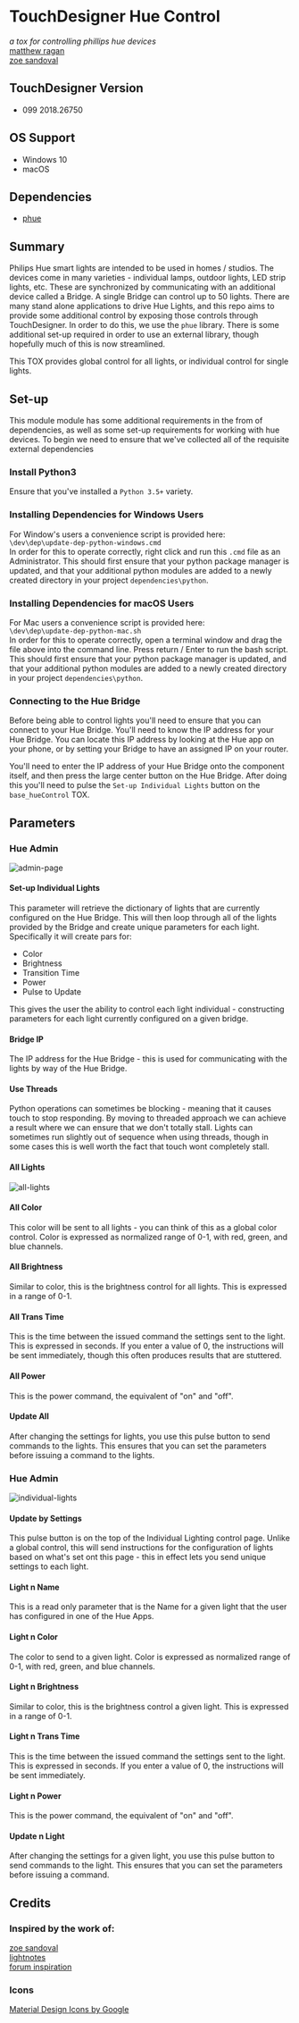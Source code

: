 # TouchDesigner Hue Control
*a tox for controlling phillips hue devices*  
[matthew ragan](matthewragan.com)  
[zoe sandoval](zoesandoval.com)

## TouchDesigner Version
* 099 2018.26750

## OS Support
* Windows 10
* macOS

## Dependencies
* [phue](https://github.com/studioimaginaire/phue)

## Summary
Philips Hue smart lights are intended to be used in homes / studios. The devices come in many varieties - individual lamps, outdoor lights, LED strip lights, etc. These are synchronized by communicating with an additional device called a Bridge. A single Bridge can control up to 50 lights. There are many stand alone applications to drive Hue Lights, and this repo aims to provide some additional control by exposing those controls through TouchDesigner. In order to do this, we use the `phue` library. There is some additional set-up required in order to use an external library, though hopefully much of this is now streamlined.

This TOX provides global control for all lights, or individual control for single lights.

## Set-up
This module module has some additional requirements in the from of dependencies, as well as some set-up requirements for working with hue devices. To begin we need to ensure that we've collected all of the requisite external dependencies

### Install Python3
Ensure that you've installed a `Python 3.5+` variety.

### Installing Dependencies for Windows Users
For Window's users a convenience script is provided here:  
`\dev\dep\update-dep-python-windows.cmd`  
In order for this to operate correctly, right click and run this `.cmd` file as an Administrator. This should first ensure that your python package manager is updated, and that your additional python modules are added to a newly created directory in your project `dependencies\python`. 

### Installing Dependencies for macOS Users
For Mac users a convenience script is provided here:  
`\dev\dep\update-dep-python-mac.sh`  
In order for this to operate correctly, open a terminal window and drag the file above into the command line. Press return / Enter to run the bash script. This should first ensure that your python package manager is updated, and that your additional python modules are added to a newly created directory in your project `dependencies\python`. 

### Connecting to the Hue Bridge
Before being able to control lights you'll need to ensure that you can connect to your Hue Bridge. You'll need to know the IP address for your Hue Bridge. You can locate this IP address by looking at the Hue app on your phone, or by setting your Bridge to have an assigned IP on your router.

You'll need to enter the IP address of your Hue Bridge onto the component itself, and then press the large center button on the Hue Bridge. After doing this you'll need to pulse the `Set-up Individual Lights` button on the `base_hueControl` TOX.

## Parameters

### Hue Admin
![admin-page](assets/admin.PNG)

#### Set-up Individual Lights
This parameter will retrieve the dictionary of lights that are currently configured on the Hue Bridge. This will then loop through all of the lights provided by the Bridge and create unique parameters for each light. Specifically it will create pars for:  
* Color
* Brightness
* Transition Time
* Power
* Pulse to Update

This gives the user the ability to control each light individual - constructing parameters for each light currently configured on a given bridge. 

#### Bridge IP
The IP address for the Hue Bridge - this is used for communicating with the lights by way of the Hue Bridge.

#### Use Threads
Python operations can sometimes be blocking - meaning that it causes touch to stop responding. By moving to threaded approach we can achieve a result where we can ensure that we don't totally stall. Lights can sometimes run slightly out of sequence when using threads, though in some cases this is well worth the fact that touch wont completely stall. 

#### All Lights
![all-lights](assets/all-lights.PNG)

#### All Color
This color will be sent to all lights - you can think of this as a global color control. Color is expressed as normalized range of 0-1, with red, green, and blue channels.

#### All Brightness
Similar to color, this is the brightness control for all lights. This is expressed in a range of 0-1.

#### All Trans Time
This is the time between the issued command the settings sent to the light. This is expressed in seconds. If you enter a value of 0, the instructions will be sent immediately, though this often produces results that are stuttered.

#### All Power
This is the power command, the equivalent of "on" and "off".

#### Update All
After changing the settings for lights, you use this pulse button to send commands to the lights. This ensures that you can set the parameters before issuing a command to the lights. 

### Hue Admin
![individual-lights](assets/individual-lights.PNG)

#### Update by Settings
This pulse button is on the top of the Individual Lighting control page. Unlike a global control, this will send instructions for the configuration of lights based on what's set ont this page - this in effect lets you send unique settings to each light.

#### Light n Name
This is a read only parameter that is the Name for a given light that the user has configured in one of the Hue Apps.

#### Light n Color
The color to send to a given light. Color is expressed as normalized range of 0-1, with red, green, and blue channels.

#### Light n Brightness
Similar to color, this is the brightness control a given light. This is expressed in a range of 0-1.

#### Light n Trans Time
This is the time between the issued command the settings sent to the light. This is expressed in seconds. If you enter a value of 0, the instructions will be sent immediately.

#### Light n Power
This is the power command, the equivalent of "on" and "off".

#### Update n Light
After changing the settings for a given light, you use this pulse button to send commands to the light. This ensures that you can set the parameters before issuing a command. 

## Credits
### Inspired by the work of:
[zoe sandoval](zoesandoval.com)  
[lightnotes](https://www.lightnotes.es/)  
[forum inspiration](https://www.derivative.ca/Forum/viewtopic.php?f=4&t=6131)

### Icons
[Material Design Icons by Google](https://material.io/tools/icons/?icon=save_alt&style=baseline)
